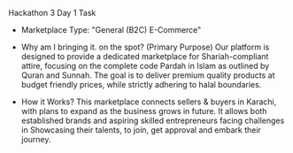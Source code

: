 Hackathon 3 Day 1 Task

* Marketplace Type: "General (B2C) E-Commerce"

* Why am I bringing it. on the spot? (Primary Purpose)
 Our platform is designed to provide a dedicated marketplace for Shariah-compliant attire, focusing on the complete code Pardah in Islam as outlined by Quran and Sunnah. The goal is to deliver premium quality products at budget friendly prices, while strictly adhering to halal boundaries.

* How it Works?
 This marketplace connects sellers & buyers in Karachi, with plans to expand as the business grows in future. It allows both established brands and aspiring skilled entrepreneurs facing challenges in Showcasing their talents, to join, get approval and embark their journey.